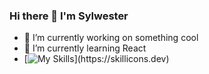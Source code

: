 ### Hi there 👋 I'm Sylwester
- 🔭 I’m currently working on something cool
- 🌱 I’m currently learning React
- [![My Skills](https://skillicons.dev/icons?i=js,html,css,sass,javascript,react,nodejs,git,java,gulp,bootstrap,tailwind,canva,)](https://skillicons.dev)
<!--
**sylwester97/sylwester97** is a ✨ _special_ ✨ repository because its `README.md` (this file) appears on your GitHub profile.

Here are some ideas to get you started:

- 🔭 I’m currently working on ...
- 🌱 I’m currently learning ...
- 👯 I’m looking to collaborate on ...
- 🤔 I’m looking for help with ...
- 💬 Ask me about ...
- 📫 How to reach me: ...
- 😄 Pronouns: ...
- ⚡ Fun fact: ...
-->
